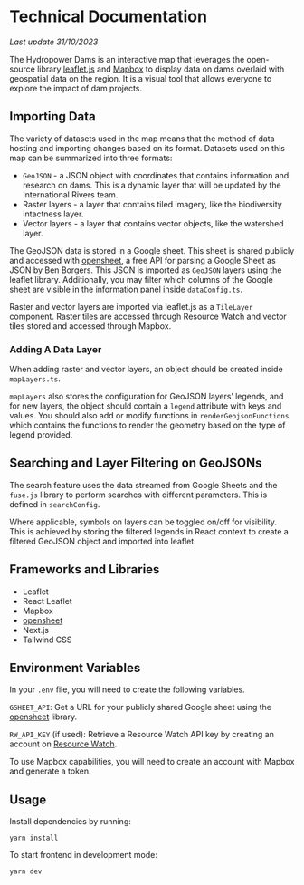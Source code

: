 # Technical Documentation
_Last update 31/10/2023_

The Hydropower Dams is an interactive map that leverages the open-source library [leaflet.js](https://leafletjs.com/) and [Mapbox](https://www.mapbox.com/) to display data on dams overlaid with geospatial data on the region. It is a visual tool that allows everyone to explore the impact of dam projects.

## Importing Data
The variety of datasets used in the map means that the method of data hosting and importing changes based on its format. Datasets used on this map can be summarized into three formats:

- `GeoJSON` - a JSON object with coordinates that contains information and research on dams. This is a dynamic layer that will be updated by the International Rivers team.
- Raster layers - a layer that contains tiled imagery, like the biodiversity intactness layer.
- Vector layers - a layer that contains vector objects, like the watershed layer.

The GeoJSON data is stored in a Google sheet. This sheet is shared publicly and accessed with [opensheet](https://github.com/benborgers/opensheet), a free API for parsing a Google Sheet as JSON by Ben Borgers. This JSON is imported as `GeoJSON` layers using the leaflet library. Additionally, you may filter which columns of the Google sheet are visible in the information panel inside `dataConfig.ts`.

Raster and vector layers are imported via leaflet.js as a `TileLayer` component. Raster tiles are accessed through Resource Watch and vector tiles stored and accessed through Mapbox.

### Adding A Data Layer
When adding raster and vector layers, an object should be created inside `mapLayers.ts`. 

`mapLayers` also stores the configuration for GeoJSON layers’ legends, and for new layers, the object should contain a `legend` attribute with keys and values. You should also add or modify functions in `renderGeojsonFunctions` which contains the functions to render the geometry based on the type of legend provided.

## Searching and Layer Filtering on GeoJSONs
The search feature uses the data streamed from Google Sheets and the `fuse.js` library to perform searches with different parameters. This is defined in `searchConfig`.

Where applicable, symbols on layers can be toggled on/off for visibility. This is achieved by storing the filtered legends in React context to create a filtered GeoJSON object and imported into leaflet.

## Frameworks and Libraries
* Leaflet
* React Leaflet
* Mapbox
* [opensheet](https://github.com/benborgers/opensheet)
* Next.js
* Tailwind CSS

## Environment Variables
In your `.env` file, you will need to create the following variables.

`GSHEET_API`: Get a URL for your publicly shared Google sheet using the [opensheet](https://github.com/benborgers/opensheet) library.

`RW_API_KEY` (if used): Retrieve a Resource Watch API key by creating an account on [Resource Watch](https://resourcewatch.org/).

To use Mapbox capabilities, you will need to create an account with Mapbox and generate a token.


## Usage
Install dependencies by running:
```
yarn install
```

To start frontend in development mode:
```
yarn dev
```
